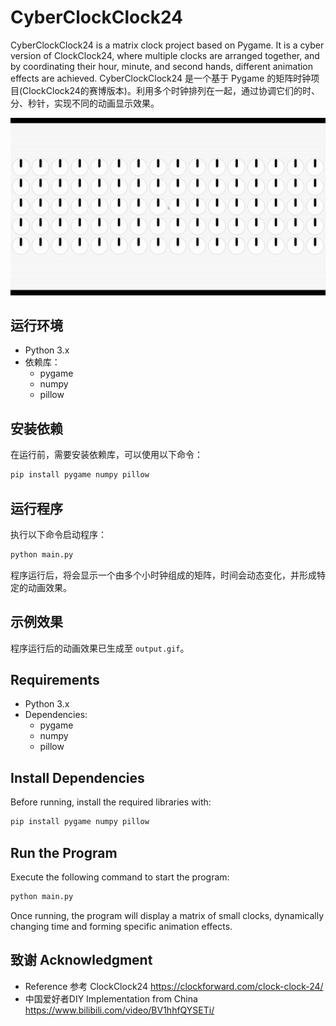 # CyberClockClock24
CyberClockClock24 is a matrix clock project based on Pygame. It is a cyber version of ClockClock24, where multiple clocks are arranged together, and by coordinating their hour, minute, and second hands, different animation effects are achieved.
CyberClockClock24 是一个基于 Pygame 的矩阵时钟项目(ClockClock24的赛博版本)。利用多个时钟排列在一起，通过协调它们的时、分、秒针，实现不同的动画显示效果。


![Output Effect](./assets/output.gif)

## 运行环境

- Python 3.x
- 依赖库：
  - pygame
  - numpy
  - pillow

## 安装依赖

在运行前，需要安装依赖库，可以使用以下命令：

```sh
pip install pygame numpy pillow
```

## 运行程序

执行以下命令启动程序：

```sh
python main.py
```

程序运行后，将会显示一个由多个小时钟组成的矩阵，时间会动态变化，并形成特定的动画效果。

## 示例效果

程序运行后的动画效果已生成至 `output.gif`。


## Requirements

- Python 3.x
- Dependencies:
  - pygame
  - numpy
  - pillow

## Install Dependencies

Before running, install the required libraries with:

```sh
pip install pygame numpy pillow
```

## Run the Program

Execute the following command to start the program:

```sh
python main.py
```

Once running, the program will display a matrix of small clocks, dynamically changing time and forming specific animation effects.

## 致谢 Acknowledgment

- Reference 参考 ClockClock24 https://clockforward.com/clock-clock-24/
- 中国爱好者DIY Implementation from China https://www.bilibili.com/video/BV1hhfQYSETi/
